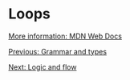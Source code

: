 # Loops



[More information: MDN Web Docs](https://developer.mozilla.org/en-US/docs/Web/JavaScript/Guide/Grammar_and_types#literals) 

[Previous: Grammar and types](literals)

[Next: Logic and flow](loops)